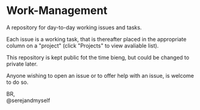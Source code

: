 # Work-Management

A repository for day-to-day working issues and tasks.

Each issue is a working task, that is thereafter placed in the appropriate column on a "project" (click "Projects" to view avaliable list).

This repository is kept public fot the time bieng, but could be changed to private later.

Anyone wishing to open an issue or to offer help with an issue, is welcome to do so.

BR,<br>
@serejandmyself
